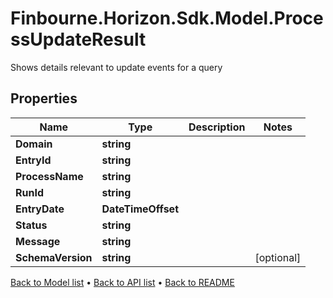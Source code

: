 # Finbourne.Horizon.Sdk.Model.ProcessUpdateResult
Shows details relevant to update events for a query

## Properties

Name | Type | Description | Notes
------------ | ------------- | ------------- | -------------
**Domain** | **string** |  | 
**EntryId** | **string** |  | 
**ProcessName** | **string** |  | 
**RunId** | **string** |  | 
**EntryDate** | **DateTimeOffset** |  | 
**Status** | **string** |  | 
**Message** | **string** |  | 
**SchemaVersion** | **string** |  | [optional] 

[Back to Model list](../README.md#documentation-for-models) &#8226; [Back to API list](../README.md#documentation-for-api-endpoints) &#8226; [Back to README](../README.md)

